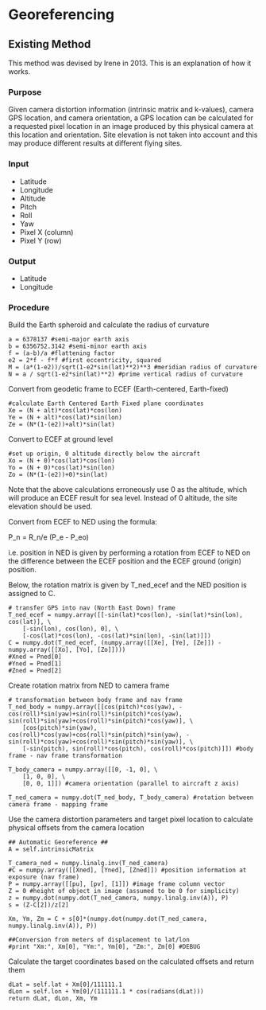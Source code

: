 # Georeferencing

## Existing Method

This method was devised by Irene in 2013. This is an explanation of how it works.

### Purpose

Given camera distortion information (intrinsic matrix and k-values), camera GPS location, and camera orientation, a GPS location can be calculated for a requested pixel location in an image produced by this physical camera at this location and orientation. Site elevation is not taken into account and this may produce different results at different flying sites.

### Input

* Latitude
* Longitude
* Altitude
* Pitch
* Roll
* Yaw
* Pixel X (column)
* Pixel Y (row)

### Output

* Latitude
* Longitude

### Procedure

Build the Earth spheroid and calculate the radius of curvature

```
a = 6378137 #semi-major earth axis
b = 6356752.3142 #semi-minor earth axis
f = (a-b)/a #flattening factor
e2 = 2*f - f*f #first eccentricity, squared
M = (a*(1-e2))/sqrt(1-e2*sin(lat)**2)**3 #meridian radius of curvature
N = a / sqrt(1-e2*sin(lat)**2) #prime vertical radius of curvature
```

Convert from geodetic frame to ECEF (Earth-centered, Earth-fixed)

```
#calculate Earth Centered Earth Fixed plane coordinates
Xe = (N + alt)*cos(lat)*cos(lon)
Ye = (N + alt)*cos(lat)*sin(lon)
Ze = (N*(1-(e2))+alt)*sin(lat)
```

Convert to ECEF at ground level

```
#set up origin, 0 altitude directly below the aircraft
Xo = (N + 0)*cos(lat)*cos(lon)
Yo = (N + 0)*cos(lat)*sin(lon)
Zo = (N*(1-(e2))+0)*sin(lat)
```
Note that the above calculations erroneously use 0 as the altitude, which will produce an ECEF result for sea level. Instead of 0 altitude, the site elevation should be used.


Convert from ECEF to NED using the formula:

P_n = R_n/e (P_e - P_eo)

i.e. position in NED is given by performing a rotation from ECEF to NED on the difference between the ECEF position and the ECEF ground (origin) position.

Below, the rotation matrix is given by T_ned_ecef and the NED position is assigned to C.

```
# transfer GPS into nav (North East Down) frame
T_ned_ecef = numpy.array([[-sin(lat)*cos(lon), -sin(lat)*sin(lon), cos(lat)], \
    [-sin(lon), cos(lon), 0], \
    [-cos(lat)*cos(lon), -cos(lat)*sin(lon), -sin(lat)]])
C = numpy.dot(T_ned_ecef, (numpy.array([[Xe], [Ye], [Ze]]) - numpy.array([[Xo], [Yo], [Zo]])))
#Xned = Pned[0]
#Yned = Pned[1]
#Zned = Pned[2]
```

Create rotation matrix from NED to camera frame

```
# transformation between body frame and nav frame
T_ned_body = numpy.array([[cos(pitch)*cos(yaw), -cos(roll)*sin(yaw)+sin(roll)*sin(pitch)*cos(yaw), sin(roll)*sin(yaw)+cos(roll)*sin(pitch)*cos(yaw)], \
    [cos(pitch)*sin(yaw), cos(roll)*cos(yaw)+cos(roll)*sin(pitch)*sin(yaw), -sin(roll)*cos(yaw)+cos(roll)*sin(pitch)*sin(yaw)], \
    [-sin(pitch), sin(roll)*cos(pitch), cos(roll)*cos(pitch)]]) #body frame - nav frame transformation

T_body_camera = numpy.array([[0, -1, 0], \
    [1, 0, 0], \
    [0, 0, 1]]) #camera orientation (parallel to aircraft z axis)

T_ned_camera = numpy.dot(T_ned_body, T_body_camera) #rotation between camera frame - mapping frame
```


Use the camera distortion parameters and target pixel location to calculate physical offsets from the camera location

```
## Automatic Georeference ##
A = self.intrinsicMatrix

T_camera_ned = numpy.linalg.inv(T_ned_camera)
#C = numpy.array([[Xned], [Yned], [Zned]]) #position information at exposure (nav frame)
P = numpy.array([[pu], [pv], [1]]) #image frame column vector
Z = 0 #height of object in image (assumed to be 0 for simplicity)
z = numpy.dot(numpy.dot(T_ned_camera, numpy.linalg.inv(A)), P)
s = (Z-C[2])/z[2]

Xm, Ym, Zm = C + s[0]*(numpy.dot(numpy.dot(T_ned_camera, numpy.linalg.inv(A)), P))

##Conversion from meters of displacement to lat/lon
#print "Xm:", Xm[0], "Ym:", Ym[0], "Zm:", Zm[0] #DEBUG
```

Calculate the target coordinates based on the calculated offsets and return them

```
dLat = self.lat + Xm[0]/111111.1
dLon = self.lon + Ym[0]/(111111.1 * cos(radians(dLat)))
return dLat, dLon, Xm, Ym
```